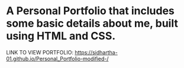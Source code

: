 # A Personal Portfolio that includes some basic details about me, built using HTML and CSS.

LINK TO VIEW PORTFOLIO: https://sidhartha-01.github.io/Personal_Portfolio-modified-/
